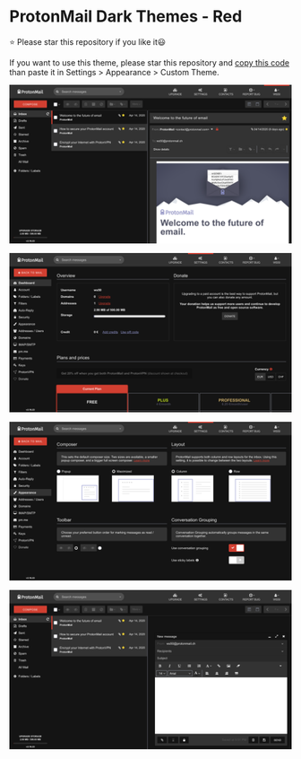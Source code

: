 # ProtonMail Dark Themes - Red
⭐ Please star this repository if you like it😃

If you want to use this theme, please star this repository and [copy this code]() than paste it in Settings > Appearance > Custom Theme.


<p align="center"><img src="https://raw.githubusercontent.com/alekexe/ProtonMail-Dark-Themes/master/red-protonmail-dark-theme/preview-images/preview.png"><br></p>
<p align="center"><img src="https://raw.githubusercontent.com/alekexe/ProtonMail-Dark-Themes/master/red-protonmail-dark-theme/preview-images/preview1.png"><br></p>
<p align="center"><img src="https://raw.githubusercontent.com/alekexe/ProtonMail-Dark-Themes/master/red-protonmail-dark-theme/preview-images/preview2.png"><br></p>
<p align="center"><img src="https://raw.githubusercontent.com/alekexe/ProtonMail-Dark-Themes/master/red-protonmail-dark-theme/preview-images/preview3.png"><br></p>
